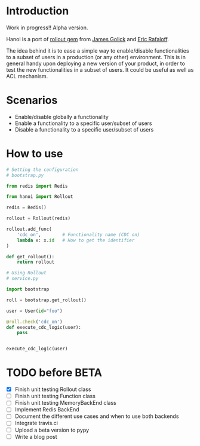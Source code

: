 
# Introduction

Work in progress!! Alpha version.

Hanoi is a port of [rollout gem](https://github.com/FetLife/rollout) from [James Golick](https://github.com/jamesgolick) and [Eric Rafaloff](https://github.com/EricR).

The idea behind it is to ease a simple way to enable/disable functionalities to a subset of users in a production (or any other) environment. This is in general handy upon deploying a new version of your product, in order to test the new functionalities in a subset of users. It could be useful as well as ACL mechanism.

# Scenarios

* Enable/disable globally a functionality
* Enable a functionality to a specific user/subset of users
* Disable a functionality to a specific user/subset of users


# How to use


```python
# Setting the configuration
# bootstrap.py

from redis import Redis

from hanoi import Rollout

redis = Redis()

rollout = Rollout(redis)

rollout.add_func(
    'cdc_on',        # Functionality name (CDC on)
    lambda x: x.id   # How to get the identifier
)

def get_rollout():
    return rollout

# Using Rollout
# service.py

import bootstrap

roll = bootstrap.get_rollout()

user = User(id="foo")

@roll.check('cdc_on')
def execute_cdc_logic(user):
    pass


execute_cdc_logic(user)
```

# TODO before BETA

- [X] Finish unit testing Rollout class
- [ ] Finish unit testing Function class
- [ ] Finish unit testing MemoryBackEnd class
- [ ] Implement Redis BackEnd
- [ ] Document the different use cases and when to use both backends
- [ ] Integrate travis.ci
- [ ] Upload a beta version to pypy
- [ ] Write a blog post
